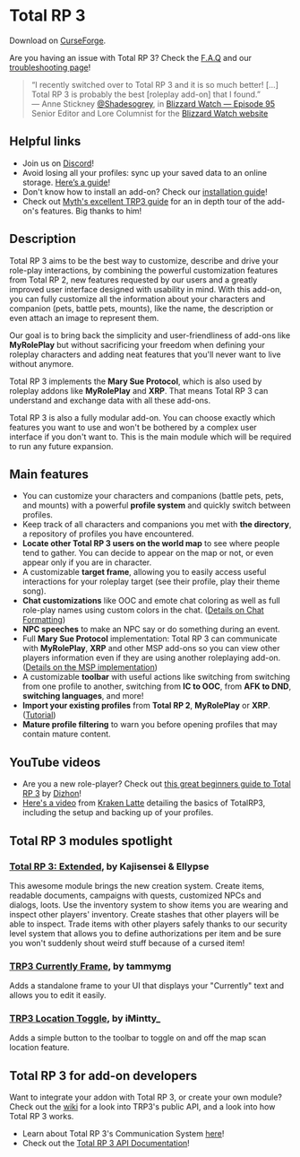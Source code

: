 # Total RP 3

Download on [CurseForge].

Are you having an issue with Total RP 3? Check the [F.A.Q] and our [troubleshooting page]!  

> “I recently switched over to Total RP 3 and it is so much better! […] Total RP 3 is probably the best [roleplay add-on] that I found.”  
> — Anne Stickney [@Shadesogrey](https://twitter.com/Shadesogrey), in [Blizzard Watch — Episode 95](http://bit.ly/2gtTgYf)  
> Senior Editor and Lore Columnist for the [Blizzard Watch website](http://blizzardwatch.com)

</div>

## Helpful links

- Join us on [Discord]!
- Avoid losing all your profiles: sync up your saved data to an online storage. [Here’s a guide](https://github.com/Total-RP/Total-RP-3/wiki/How-to-backup-and-synchronize-your-add-ons-settings-using-a-cloud-service)!
- Don't know how to install an add-on? Check our [installation guide]!
- Check out [Myth's excellent TRP3 guide][myth's guide] for an in depth tour of the add-on's features. Big thanks to him!

## Description 

Total RP 3 aims to be the best way to customize, describe and drive your role-play interactions, by combining the powerful customization features from Total RP 2, new features requested by our users and a greatly improved user interface designed with usability in mind. With this add-on, you can fully customize all the information about your characters and companion (pets, battle pets, mounts), like the name, the description or even attach an image to represent them.

Our goal is to bring back the simplicity and user-friendliness of add-ons like **MyRolePlay** but without sacrificing your freedom when defining your roleplay characters and adding neat features that you'll never want to live without anymore.

Total RP 3 implements the **Mary Sue Protocol**, which is also used by roleplay addons like **MyRolePlay** and **XRP**. That means Total RP 3 can understand and exchange data with all these add-ons.

Total RP 3 is also a fully modular add-on. You can choose exactly which features you want to use and won't be bothered by a complex user interface if you don't want to. This is the main module which will be required to run any future expansion.

## Main features

- You can customize your characters and companions (battle pets, pets, and mounts) with a powerful **profile system** and quickly switch between profiles.
- Keep track of all characters and companions you met with **the directory**, a repository of profiles you have encountered.
- **Locate other Total RP 3 users on the world map** to see where people tend to gather. You can decide to appear on the map or not, or even appear only if you are in character.
- A customizable **target frame**, allowing you to easily access useful interactions for your roleplay target (see their profile, play their theme song).
- **Chat customizations** like OOC and emote chat coloring as well as full role-play names using custom colors in the chat. ([Details on Chat Formatting][chatf])
- **NPC speeches** to make an NPC say or do something during an event.
- Full **Mary Sue Protocol** implementation: Total RP 3 can communicate with **MyRolePlay**, **XRP** and other MSP add-ons so you can view other players information even if they are using another roleplaying add-on. ([Details on the MSP implementation][MSP])
- A customizable **toolbar** with useful actions like switching from switching from one profile to another, switching from **IC to OOC**, from **AFK to DND**, **switching languages**, and more!
- **Import your existing profiles** from **Total RP 2**, **MyRolePlay** or **XRP**. ([Tutorial][import])
- **Mature profile filtering** to warn you before opening profiles that may contain mature content.

## YouTube videos

- Are you a new role-player? Check out [this great beginners guide to Total RP 3](https://youtu.be/pVQBxD4DiPM) by [Dizhon](https://www.youtube.com/channel/UC8UncaFHm3yL1eTKCjGDNtw)!
- [Here's a video](https://youtu.be/pJyoBQVEVO8) from [Kraken Latte](https://www.youtube.com/c/KrakenLatte) detailing the basics of TotalRP3, including the setup and backing up of your profiles.

## Total RP 3 modules spotlight

### [Total RP 3: Extended](https://www.curseforge.com/wow/addons/total-rp-3-extended), by Kajisensei & Ellypse

This awesome module brings the new creation system. Create items, readable documents, campaigns with quests, customized NPCs and dialogs, loots. Use the inventory system to show items you are wearing and inspect other players' inventory. Create stashes that other players will be able to inspect. Trade items with other players safely thanks to our security level system that allows you to define authorizations per item and be sure you won't suddenly shout weird stuff because of a cursed item!

### [TRP3 Currently Frame](https://www.curseforge.com/wow/addons/trp3-currently-frame), by tammymg

Adds a standalone frame to your UI that displays your "Currently" text and allows you to edit it easily.

### [TRP3 Location Toggle](https://www.curseforge.com/wow/addons/trp3-location-toggle), by iMintty_

Adds a simple button to the toolbar to toggle on and off the map scan location feature.

## Total RP 3 for add-on developers

Want to integrate your addon with Total RP 3, or create your own module? Check out the [wiki](https://github.com/Total-RP/Total-RP-3/wiki) for a look into TRP3's public API, and a look into how Total RP 3 works.

- Learn about Total RP 3's Communication System [here](https://github.com/Total-RP/Total-RP-3/wiki/Communication-system)!
- Check out the [Total RP 3 API Documentation](https://github.com/Total-RP/Total-RP-3/wiki/Total-RP-3%27s-API-documentation)!

[CurseForge]: http://curse.totalrp3.info
[Discord]: http://discord.totalrp3.info
[myth's guide]: http://tinyurl.com/myths-trp3-guide

[F.A.Q]: https://github.com/Total-RP/Total-RP-3/wiki/Frequently-Asked-Questions
[troubleshooting page]: https://github.com/Total-RP/Total-RP-3/wiki/Troubleshooting-Common-Issues

[installation guide]: https://github.com/Total-RP/Total-RP-3/wiki/How-to-install-and-update-Total-RP-3
[import]: https://github.com/Total-RP/Total-RP-3/wiki/How-to-import-your-existing-RP-profiles-from-another-add-on
[MSP]: https://github.com/Total-RP/Total-RP-3/wiki/Mary-Sue-Protocol
[chatf]: https://github.com/Total-RP/Total-RP-3/wiki/Chat-formatting-in-Total-RP-3
